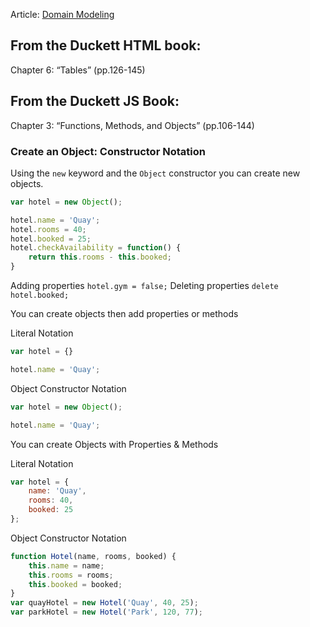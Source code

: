 Article:
[Domain Modeling](https://github.com/codefellows/domain_modeling#domain-modeling)

## From the Duckett HTML book:
Chapter 6: “Tables” (pp.126-145)

## From the Duckett JS Book:

Chapter 3: “Functions, Methods, and Objects” (pp.106-144)

### Create an Object: Constructor Notation
Using the `new` keyword and the `Object` constructor you can create new objects.

``` Javascript
var hotel = new Object();

hotel.name = 'Quay';
hotel.rooms = 40;
hotel.booked = 25;
hotel.checkAvailability = function() {
    return this.rooms - this.booked;
}
```

Adding properties
`hotel.gym = false;`
Deleting properties
`delete hotel.booked;`

You can create objects then add properties or methods

Literal Notation
```Javascript
var hotel = {}

hotel.name = 'Quay';
```
Object Constructor Notation
```Javascript
var hotel = new Object();

hotel.name = 'Quay';
```
You can create Objects with Properties & Methods

Literal Notation
```Javascript
var hotel = {
    name: 'Quay',
    rooms: 40,
    booked: 25
};
```
Object Constructor Notation
```Javascript
function Hotel(name, rooms, booked) {
    this.name = name;
    this.rooms = rooms;
    this.booked = booked;
}
var quayHotel = new Hotel('Quay', 40, 25);
var parkHotel = new Hotel('Park', 120, 77);
```

